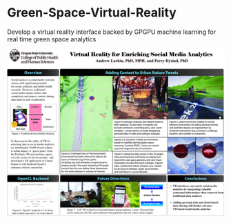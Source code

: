 # Green-Space-Virtual-Reality
Develop a virtual reality interface backed by GPGPU machine learning for real time green space analytics

![alt text](https://github.com/larkinandy/Green-Space-Virtual-Reality/blob/master/Larkin_Greenspace.jpg)
